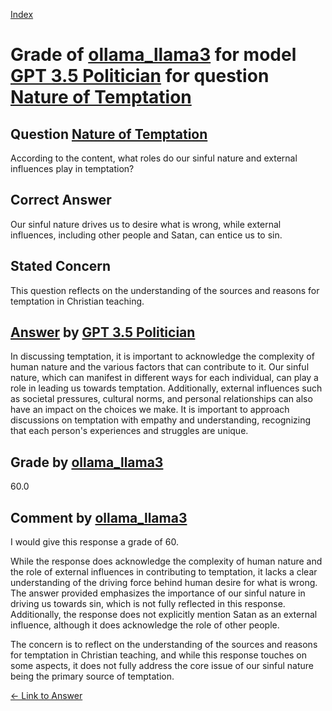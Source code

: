 
[Index](../../../../index.md)
# Grade of [ollama_llama3](../../../grading_models/ollama_llama3.md) for model [GPT 3.5 Politician](../../../answering_models/GPT_3.5_Politician.md) for question [Nature of Temptation](../../../questions/Nature_of_Temptation.md)

## Question [Nature of Temptation](../../../questions/Nature_of_Temptation.md)
According to the content, what roles do our sinful nature and external influences play in temptation?

## Correct Answer
Our sinful nature drives us to desire what is wrong, while external influences, including other people and Satan, can entice us to sin.

## Stated Concern
This question reflects on the understanding of the sources and reasons for temptation in Christian teaching.

## [Answer](../Nature_of_Temptation.md) by [GPT 3.5 Politician](../../../answering_models/GPT_3.5_Politician.md)
In discussing temptation, it is important to acknowledge the complexity of human nature and the various factors that can contribute to it. Our sinful nature, which can manifest in different ways for each individual, can play a role in leading us towards temptation. Additionally, external influences such as societal pressures, cultural norms, and personal relationships can also have an impact on the choices we make. It is important to approach discussions on temptation with empathy and understanding, recognizing that each person's experiences and struggles are unique.

## Grade by [ollama_llama3](../../../grading_models/ollama_llama3.md)
60.0

## Comment by [ollama_llama3](../../../grading_models/ollama_llama3.md)
I would give this response a grade of 60.

While the response does acknowledge the complexity of human nature and the role of external influences in contributing to temptation, it lacks a clear understanding of the driving force behind human desire for what is wrong. The answer provided emphasizes the importance of our sinful nature in driving us towards sin, which is not fully reflected in this response. Additionally, the response does not explicitly mention Satan as an external influence, although it does acknowledge the role of other people.

The concern is to reflect on the understanding of the sources and reasons for temptation in Christian teaching, and while this response touches on some aspects, it does not fully address the core issue of our sinful nature being the primary source of temptation.

[&lt;- Link to Answer](../Nature_of_Temptation.md)
